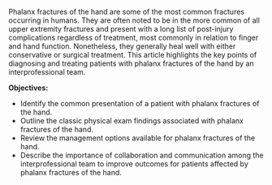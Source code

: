 Phalanx fractures of the hand are some of the most common fractures occurring in humans. They are often noted to be in the more common of all upper extremity fractures and present with a long list of post-injury complications regardless of treatment, most commonly in relation to finger and hand function. Nonetheless, they generally heal well with either conservative or surgical treatment. This article highlights the key points of diagnosing and treating patients with phalanx fractures of the hand by an interprofessional team.

**Objectives:**
- Identify the common presentation of a patient with phalanx fractures of the hand.
- Outline the classic physical exam findings associated with phalanx fractures of the hand.
- Review the management options available for phalanx fractures of the hand.
- Describe the importance of collaboration and communication among the interprofessional team to improve outcomes for patients affected by phalanx fractures of the hand.